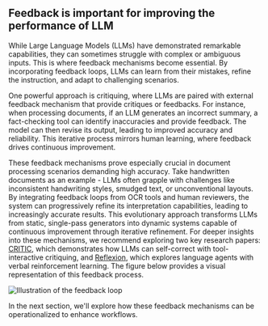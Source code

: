 
## Feedback is important for improving the performance of LLM

While Large Language Models (LLMs) have demonstrated remarkable capabilities, they can sometimes struggle with complex or ambiguous inputs. This is where feedback mechanisms become essential. By incorporating feedback loops, LLMs can learn from their mistakes, refine the instruction, and adapt to challenging scenarios.

One powerful approach is critiquing, where LLMs are paired with external feedback mechanism that provide critiques or feedbacks. For instance, when processing documents, if an LLM generates an incorrect summary, a fact-checking tool can identify inaccuracies and provide feedback. The model can then revise its output, leading to improved accuracy and reliability. This iterative process mirrors human learning, where feedback drives continuous improvement.


These feedback mechanisms prove especially crucial in document processing scenarios demanding high accuracy. Take handwritten documents as an example - LLMs often grapple with challenges like inconsistent handwriting styles, smudged text, or unconventional layouts. By integrating feedback loops from OCR tools and human reviewers, the system can progressively refine its interpretation capabilities, leading to increasingly accurate results. This evolutionary approach transforms LLMs from static, single-pass generators into dynamic systems capable of continuous improvement through iterative refinement. For deeper insights into these mechanisms, we recommend exploring two key research papers: [CRITIC](https://arxiv.org/abs/2305.11738), which demonstrates how LLMs can self-correct with tool-interactive critiquing, and [Reflexion](https://arxiv.org/abs/2303.11366), which explores language agents with verbal reinforcement learning. The figure below provides a visual representation of this feedback process.

![Illustration of the feedback loop](../Reflection-Agent-ML-BLOG/images/feedback.png)

In the next section, we'll explore how these feedback mechanisms can be operationalized to enhance workflows.

